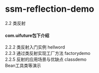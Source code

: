 # ssm-reflection-demo
2.2  类反射  

#### com.uifuture包下介绍  
2.2.2  类反射入门实例 hellword   
2.2.3  通过类反射实现工厂方法 factorydemo  
2.2.5  反射的应用场景与优缺点 classdemo   
Bean工具类等演示